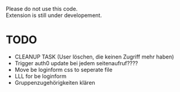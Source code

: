 Please do not use this code.<br/>
Extension is still under developement.

# TODO
- CLEANUP TASK (User löschen, die keinen Zugriff mehr haben)
- Trigger auth0 update bei jedem seitenaufruf????
- Move be loginform css to seperate file
- LLL for be loginform
- Gruppenzugehörigkeiten klären